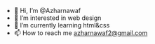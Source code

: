 - 👋 Hi, I’m @Azharnawaf
- 👀 I’m interested in web design
- 🌱 I’m currently learning html&css
- 📫 How to reach me azharnawaf2@gmail.com
